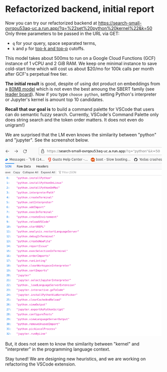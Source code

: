 # Refactorized backend, initial report

Now you can try our refactorized backend at https://search-small-ovrqou53aq-uc.a.run.app/?q=%22set%20python%20kernel%22&k=50 
Only three parameters to be passed in the URL via GET:
* `q` for your query, space separated terms, 
* `k` and `p` for [top-k and top-p](https://docs.cohere.ai/docs/controlling-generation-with-top-k-top-p) cutoffs. 

This model takes about 500ms to run on a Google Cloud Functions (GCF) instance of 1 vCPU and 2 GiB RAM. We keep one minimal instance to save cold-start time which will cost us about $20/mo for 100k calls per month after GCF's perpetual free tier. 

**The initial result** is good, despite of using dot product on embeddings from a [80MB model](https://huggingface.co/sentence-transformers/all-MiniLM-L6-v2) which is not even the best amoung the SBERT family (see [leader board](https://www.sbert.net/docs/pretrained_models.html)). Now if you type `choose python`, setting Python's interpreter or Jupyter's kernel is amount top 10 candidates.

**Recall that our goal is** to build a command palette for VSCode that users can do semantic fuzzy search. Currently, VSCode's Command Palette only does string search and the token order matters. It does not even do unigram!) 

We are surprised that the LM even knows the similarity between "python" and "jupyter". See the screenshot below.

![the LM knows Python and Jupyter are related](./python_vs_jupyter.png)

But, it does not seem to know the similarity between "kernel" and "interpreter" in the programming language context.

Stay tuned! We are designing new heuristics, and we are working on refactoring the VSCode extension. 
